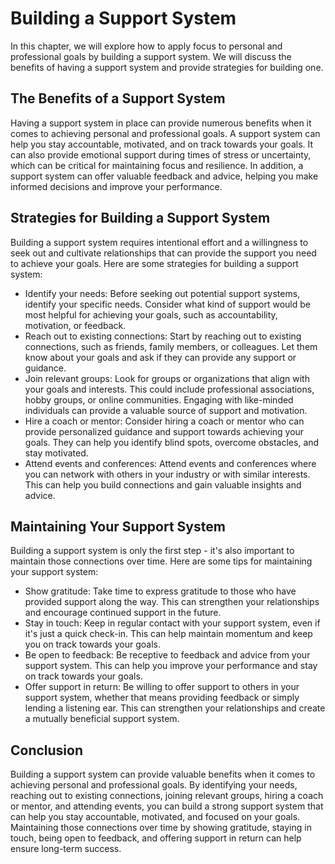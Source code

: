Building a Support System
=======================================================================================

In this chapter, we will explore how to apply focus to personal and professional goals by building a support system. We will discuss the benefits of having a support system and provide strategies for building one.

The Benefits of a Support System
--------------------------------

Having a support system in place can provide numerous benefits when it comes to achieving personal and professional goals. A support system can help you stay accountable, motivated, and on track towards your goals. It can also provide emotional support during times of stress or uncertainty, which can be critical for maintaining focus and resilience. In addition, a support system can offer valuable feedback and advice, helping you make informed decisions and improve your performance.

Strategies for Building a Support System
----------------------------------------

Building a support system requires intentional effort and a willingness to seek out and cultivate relationships that can provide the support you need to achieve your goals. Here are some strategies for building a support system:

* Identify your needs: Before seeking out potential support systems, identify your specific needs. Consider what kind of support would be most helpful for achieving your goals, such as accountability, motivation, or feedback.
* Reach out to existing connections: Start by reaching out to existing connections, such as friends, family members, or colleagues. Let them know about your goals and ask if they can provide any support or guidance.
* Join relevant groups: Look for groups or organizations that align with your goals and interests. This could include professional associations, hobby groups, or online communities. Engaging with like-minded individuals can provide a valuable source of support and motivation.
* Hire a coach or mentor: Consider hiring a coach or mentor who can provide personalized guidance and support towards achieving your goals. They can help you identify blind spots, overcome obstacles, and stay motivated.
* Attend events and conferences: Attend events and conferences where you can network with others in your industry or with similar interests. This can help you build connections and gain valuable insights and advice.

Maintaining Your Support System
-------------------------------

Building a support system is only the first step - it's also important to maintain those connections over time. Here are some tips for maintaining your support system:

* Show gratitude: Take time to express gratitude to those who have provided support along the way. This can strengthen your relationships and encourage continued support in the future.
* Stay in touch: Keep in regular contact with your support system, even if it's just a quick check-in. This can help maintain momentum and keep you on track towards your goals.
* Be open to feedback: Be receptive to feedback and advice from your support system. This can help you improve your performance and stay on track towards your goals.
* Offer support in return: Be willing to offer support to others in your support system, whether that means providing feedback or simply lending a listening ear. This can strengthen your relationships and create a mutually beneficial support system.

Conclusion
----------

Building a support system can provide valuable benefits when it comes to achieving personal and professional goals. By identifying your needs, reaching out to existing connections, joining relevant groups, hiring a coach or mentor, and attending events, you can build a strong support system that can help you stay accountable, motivated, and focused on your goals. Maintaining those connections over time by showing gratitude, staying in touch, being open to feedback, and offering support in return can help ensure long-term success.
